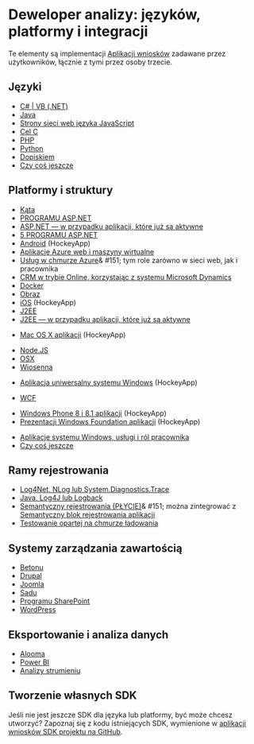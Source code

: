 <properties
    pageTitle="Aplikacji wniosków: języki, platformy i funkcjami integracji | Microsoft Azure"
    description="Języki, platformy i integracji dostępne dla wniosków aplikacji"
    services="application-insights"
    documentationCenter=""
    authors="OlegAnaniev-MSFT"
    manager="douge"/>

<tags
    ms.service="application-insights"
    ms.workload="tbd"
    ms.tgt_pltfrm="ibiza"
    ms.devlang="na"
    ms.topic="get-started-article"
    ms.date="09/01/2016"
    ms.author="awills"/>

# <a name="developer-analytics-languages-platforms-and-integrations"></a>Deweloper analizy: języków, platformy i integracji

Te elementy są implementacji [Aplikacji wniosków](app-insights-overview.md) zadawane przez użytkowników, łącznie z tymi przez osoby trzecie.

## <a name="languages"></a>Języki

+ [C# | VB (.NET)](app-insights-asp-net.md)
+ [Java](app-insights-java-get-started.md)
+ [Strony sieci web języka JavaScript](app-insights-web-track-usage.md)
+ [Cel C](https://github.com/Microsoft/ApplicationInsights-iOS)
+ [PHP](https://github.com/Microsoft/ApplicationInsights-PHP)
+ [Python](https://pypi.python.org/pypi/applicationinsights/0.1.0)
+ [Dopiskiem](https://rubygems.org/gems/application_insights)
+ [Czy coś jeszcze](#projects)

## <a name="platforms-and-frameworks"></a>Platformy i struktury

+ [Kąta](https://www.npmjs.com/package/angular-applicationinsights)
+ [PROGRAMU ASP.NET](app-insights-asp-net.md)
+ [ASP.NET — w przypadku aplikacji, które już są aktywne](app-insights-monitor-performance-live-website-now.md)
+ [5 PROGRAMU ASP.NET](app-insights-asp-net-core.md)
+ [Android](https://github.com/Microsoft/ApplicationInsights-Android) (HockeyApp)
+ [Aplikacje Azure web i maszyny wirtualne](app-insights-azure-web-apps.md)
+ [Usług w chmurze Azure](app-insights-cloudservices.md)& #151; tym role zarówno w sieci web, jak i pracownika
+ [CRM w trybie Online, korzystając z systemu Microsoft Dynamics](app-insights-sample-mscrm.md)
+ [Docker](app-insights-docker.md)
+ [Obraz](https://azure.microsoft.com/blog/glimpse-application-insights/)
+ [iOS](https://github.com/Microsoft/ApplicationInsights-iOS) (HockeyApp)
+ [J2EE](app-insights-java-get-started.md)
+ [J2EE — w przypadku aplikacji, które już są aktywne](app-insights-java-live.md)
* [Mac OS X aplikacji](https://support.hockeyapp.net/kb/client-integration-ios-mac-os-x-tvos/hockeyapp-for-mac-os-x) (HockeyApp)
+ [Node.JS](https://www.npmjs.com/package/applicationinsights)
+ [OSX](https://github.com/Microsoft/ApplicationInsights-OSX)
+ [Wiosenna](http://joe.blog.freemansoft.com/2015/12/enabling-microsoft-application-insight.html)
* [Aplikacja uniwersalny systemu Windows](https://support.hockeyapp.net/kb/client-integration-windows-and-windows-phone/how-to-create-an-app-for-uwp) (HockeyApp)
+ [WCF](https://github.com/Microsoft/ApplicationInsights-SDK-Labs/blob/master/WCF/readme.md)
* [Windows Phone 8 i 8.1 aplikacji](https://support.hockeyapp.net/kb/client-integration-windows-and-windows-phone/hockeyapp-for-windows-phone-silverlight-apps-80-and-81) (HockeyApp)
* [Prezentacji Windows Foundation aplikacji](https://support.hockeyapp.net/kb/client-integration-windows-and-windows-phone/hockeyapp-for-windows-wpf-apps) (HockeyApp)
+ [Aplikacje systemu Windows, usługi i ról pracownika](app-insights-windows-desktop.md)
+ [Czy coś jeszcze](#projects)


## <a name="logging-frameworks"></a>Ramy rejestrowania

+   [Log4Net, NLog lub System.Diagnostics.Trace](app-insights-diagnostic-search.md)
+   [Java, Log4J lub Logback](app-insights-java-trace-logs.md)
+   [Semantyczny rejestrowania (PŁYCIE)](https://github.com/fidmor89/SLAB_AppInsights)& #151; można zintegrować z [Semantyczny blok rejestrowania aplikacji](https://msdn.microsoft.com/library/dn440729.aspx)
+   [Testowanie opartej na chmurze ładowania](http://blogs.msdn.com/b/visualstudioalm/archive/2015/07/30/getting-application-insights-counters-with-cloud-based-load-testing.aspx)


## <a name="content-management-systems"></a>Systemy zarządzania zawartością

+ [Betonu](https://github.com/fidmor89/appInsights-Concrete)
+ [Drupal](https://github.com/fidmor89/AppInsights-Drupal)
+ [Joomla](https://github.com/fidmor89/AppInsights-Joomla)
+ [Sadu](https://orchardazureappinsights.codeplex.com) 
+ [Programu SharePoint](app-insights-sharepoint.md)
+ [WordPress](https://wordpress.org/plugins/application-insights/)

## <a name="export-and-data-analysis"></a>Eksportowanie i analiza danych

+ [Alooma](https://www.alooma.com/blog/application-insights-amazon-redshift)
+ [Power BI](http://blogs.msdn.com/b/powerbi/archive/2015/11/04/explore-your-application-insights-data-with-power-bi.aspx)
+ [Analizy strumieniu](app-insights-export-power-bi.md)

## <a name="projects"></a>Tworzenie własnych SDK

Jeśli nie jest jeszcze SDK dla języka lub platformy, być może chcesz utworzyć? Zapoznaj się z kodu istniejących SDK, wymienione w [aplikacji wniosków SDK projektu na GitHub](https://github.com/Microsoft/AppInsights-Home).

